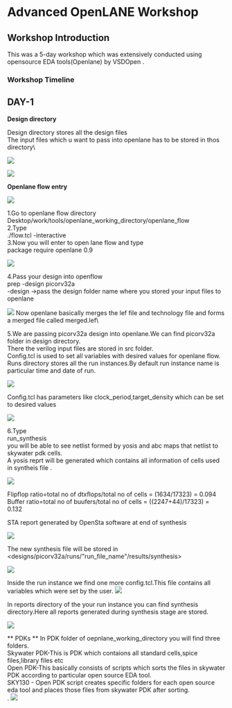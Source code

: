 # Advanced OpenLANE Workshop

## Workshop Introduction
This was a 5-day workshop which was extensively conducted using opensource EDA tools(Openlane) by VSDOpen .

### Workshop Timeline






## DAY-1

**Design directory**

  Design directory stores all the design files\
  The input files which u want to pass into openlane has to be stored in thos directory\

 ![](day_1/Terminal.PNG)
 
 ![](day_1/Desisgns_files.PNG)

**Openlane flow entry**

![](day_1/openlane_in_1.PNG)

1.Go to openlane flow directory\
 Desktop/work/tools/openlane_working_directory/openlane_flow\
2.Type\
./flow.tcl -interactive\
3.Now you will enter to open lane flow and type\
package require openlane 0.9

![](day_1/day1_prep_pico.PNG)

4.Pass your design into openflow\
prep -design picorv32a \
-design ->pass the design folder name where you stored your input files to openlane




![](day_1/day1_prep_pico_complete.PNG)
Now openlane basically merges the lef file and technology file and forms a merged file called merged.lef\

5.We are passing picorv32a design into openlane.We can find picorv32a folder in design directory.\
There the verilog input files are stored in src folder.\
Config.tcl is used to set all variables with desired values for openlane flow.\
Runs directory stores all the  run instances.By default run instance name is particular time and date of run.

![](day_1/files_in_picorv_veri.PNG)


Config.tcl has parameters like clock_period,target_density which can be set to desired values


![](day_1/config_in_1.PNG)

6.Type \
run_synthesis \
you will be able to see netlist formed by yosis and abc maps that netlist to skywater pdk cells.\
A yosis reprt will be generated which contains all information of cells used in syntheis file .

![](day_1/day1_buff_cal_1.PNG)


Flipflop ratio=total no of dtxflops/total no of cells = (1634/17323) = 0.094\
Buffer ratio=total no of buufers/total no of cells = ((2247+44)/17323) = 0.132


STA report generated by OpenSta software at end of synthesis

![](day_1/day1_synthesis_complete.PNG)

The new synthesis file will be stored in <designs/picorv32a/runs/"run_file_name"/results/synthesis>

![](day_1/synthesis_file_loc.PNG)

Inside the run instance we find one more config.tcl.This file contains all variables which were set by the user.
![](day_1/config_2.PNG)

In reports directory of the your run instance you can find synthesis directory.Here all reports generated during synthesis stage are stored.

![](day_1/Sunthesis_folder_reports.PNG) 

** PDKs **
In PDK folder of oepnlane_working_directory you will find three folders. \
Skywater PDK-This is PDK which contaions all standard cells,spice files,library files etc\
Open PDK-This basically consists of scripts which sorts the files in skywater PDK according to particular open source EDA tool.\
SKY130 - Open PDK script creates specific folders for each open source eda tool and places those files from skywater PDK after sorting.\
.
![](day_1/pdks_1.PNG)

























